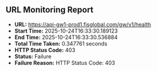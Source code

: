 ## URL Monitoring Report

- **URL:** https://api-gw1-prod1.fisglobal.com/gw/v1/health
- **Start Time:** 2025-10-24T16:33:30.189123
- **End Time:** 2025-10-24T16:33:30.536884
- **Total Time Taken:** 0.347761 seconds
- **HTTP Status Code:** 403
- **Status:** Failure
- **Failure Reason:** HTTP Status Code: 403

